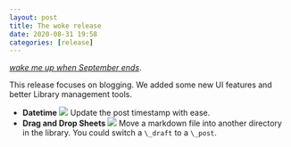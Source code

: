 ```yaml
---
layout: post
title: The woke release
date: 2020-08-31 19:58
categories: [release]
---
```


[*wake me up when September ends*](https://www.youtube.com/watch?v=NU9JoFKlaZ0).

This release focuses on blogging. We added some new UI features and better Library management tools.

<!-- more -->

* **Datetime**
 ![](/images/datetime_menu.png)
 Update the post timestamp with ease.
* **Drag and Drop Sheets**
 ![](/images/drag_n_drop_sheets.gif)
 Move a markdown file into another directory in the library. You could switch a `\_draft` to a `\_post`.
